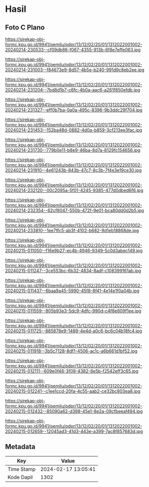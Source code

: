 # Hasil

## Foto C Plano

https://sirekap-obj-formc.kpu.go.id/9941/pemilu/pdpr/13/12/02/20/01/1312022001002-20240214-230533--cf09db86-f067-4355-913b-6f8e7effe063.jpg

https://sirekap-obj-formc.kpu.go.id/9941/pemilu/pdpr/13/12/02/20/01/1312022001002-20240214-231003--f84673e9-8d57-4b5e-b240-991d9c8eb2ee.jpg

https://sirekap-obj-formc.kpu.go.id/9941/pemilu/pdpr/13/12/02/20/01/1312022001002-20240214-231204--7bd8d1b7-c6fc-4b0a-aac6-a261f850efdb.jpg

https://sirekap-obj-formc.kpu.go.id/9941/pemilu/pdpr/13/12/02/20/01/1312022001002-20240214-231327--eff0b7ba-0a0a-495c-8396-9b3ddc29f704.jpg

https://sirekap-obj-formc.kpu.go.id/9941/pemilu/pdpr/13/12/02/20/01/1312022001002-20240214-231453--152ba48d-0882-4d0a-b859-3cf213ee3fac.jpg

https://sirekap-obj-formc.kpu.go.id/9941/pemilu/pdpr/13/12/02/20/01/1312022001002-20240214-231730--779b0e11-b8e9-46ba-8d7a-8129fc154656.jpg

https://sirekap-obj-formc.kpu.go.id/9941/pemilu/pdpr/13/12/02/20/01/1312022001002-20240214-231910--4e61243b-843b-47c7-8c3b-7f4e3e19ce30.jpg

https://sirekap-obj-formc.kpu.go.id/9941/pemilu/pdpr/13/12/02/20/01/1312022001002-20240214-232120--00c2095a-5f01-4245-9385-477d0dbed6f6.jpg

https://sirekap-obj-formc.kpu.go.id/9941/pemilu/pdpr/13/12/02/20/01/1312022001002-20240214-232354--62cf8047-550b-472f-9e01-bca80dd0d2b5.jpg

https://sirekap-obj-formc.kpu.go.id/9941/pemilu/pdpr/13/12/02/20/01/1312022001002-20240214-233810--1ee7ffc5-ab3f-4102-b682-9d1eb18868de.jpg

https://sirekap-obj-formc.kpu.go.id/9941/pemilu/pdpr/13/12/02/20/01/1312022001002-20240215-011050--f16e9b27-ec4b-4946-9349-5c0d3abec149.jpg

https://sirekap-obj-formc.kpu.go.id/9941/pemilu/pdpr/13/12/02/20/01/1312022001002-20240215-011247--3ce553bc-6b32-4834-8adf-c108399161ab.jpg

https://sirekap-obj-formc.kpu.go.id/9941/pemilu/pdpr/13/12/02/20/01/1312022001002-20240215-011437--6baa9a45-5990-45f8-8f41-4e14e1f0a04b.jpg

https://sirekap-obj-formc.kpu.go.id/9941/pemilu/pdpr/13/12/02/20/01/1312022001002-20240215-011559--805b93e3-5dc9-4dfc-990d-c4f8e809f1ee.jpg

https://sirekap-obj-formc.kpu.go.id/9941/pemilu/pdpr/13/12/02/20/01/1312022001002-20240215-011725--885878e9-1489-4e4d-a0c6-bc6c04b18fc4.jpg

https://sirekap-obj-formc.kpu.go.id/9941/pemilu/pdpr/13/12/02/20/01/1312022001002-20240215-011918--3b5c7128-8df1-4506-ac1c-a6b661d1bf52.jpg

https://sirekap-obj-formc.kpu.go.id/9941/pemilu/pdpr/13/12/02/20/01/1312022001002-20240215-012111--609e0f48-3f09-4382-8e5b-f2542eff3c65.jpg

https://sirekap-obj-formc.kpu.go.id/9941/pemilu/pdpr/13/12/02/20/01/1312022001002-20240215-012241--c1ee1ccd-20fa-4c55-aab2-ce32bc803ea8.jpg

https://sirekap-obj-formc.kpu.go.id/9941/pemilu/pdpr/13/12/02/20/01/1312022001002-20240215-012432--85090a62-d398-45e1-8e2a-09cfbeeaf494.jpg

https://sirekap-obj-formc.kpu.go.id/9941/pemilu/pdpr/13/12/02/20/01/1312022001002-20240215-012659--12045ad3-41d3-443e-a399-7ac8f857683d.jpg


## Metadata

| Key        | Value               |
| ---------- | ------------------- |
| Time Stamp | 2024-02-17 13:05:41 |
| Kode Dapil | 1302                |



